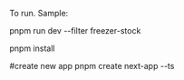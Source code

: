 To run. Sample:

pnpm run dev --filter freezer-stock


pnpm install


#create new app
pnpm create next-app --ts